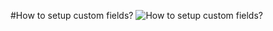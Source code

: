 #How to setup custom fields?
   ![How to setup custom fields?](http://docs.microweber.com/assets/img/custom_fields_settings.gif)
